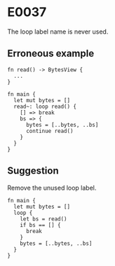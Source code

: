 # E0037

The loop label name is never used.

## Erroneous example

```moonbit
fn read() -> BytesView {
  ...
}

fn main {
  let mut bytes = []
  read~: loop read() {
    [] => break
    bs => {
      bytes = [..bytes, ..bs]
      continue read()
    }
  }
}
```

## Suggestion

Remove the unused loop label.

```moonbit
fn main {
  let mut bytes = []
  loop {
    let bs = read()
    if bs == [] {
      break
    }
    bytes = [..bytes, ..bs]
  }
}
```
